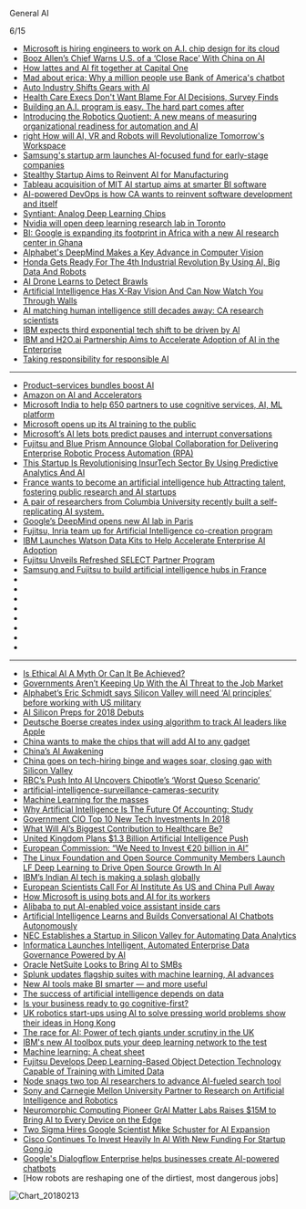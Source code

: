 


General AI

6/15

- [Microsoft is hiring engineers to work on A.I. chip design for its cloud](https://www.cnbc.com/2018/06/11/microsoft-hiring-engineers-for-cloud-ai-chip-design.html)
- [Booz Allen’s Chief Warns U.S. of a ‘Close Race’ With China on AI](https://www.bloomberg.com/news/articles/2018-06-14/booz-allen-s-chief-warns-u-s-of-a-close-race-with-china-on-ai)
- [How lattes and AI fit together at Capital One](https://www.americanbanker.com/news/how-lattes-and-ai-fit-together-at-capital-one)
- [Mad about erica: Why a million people use Bank of America's chatbot](https://www.americanbanker.com/news/mad-about-erica-why-a-million-people-use-bank-of-americas-chatbot)
- [Auto Industry Shifts Gears with AI](https://www.eetimes.com/author.asp?section_id=36&doc_id=1333382)
- [Health Care Execs Don't Want Blame For AI Decisions, Survey Finds](https://www.crn.com/news/channel-programs/video/300104906/health-care-execs-dont-want-blame-for-ai-decisions-survey-finds.htm)
- [Building an A.I. program is easy. The hard part comes after](https://www.cnbc.com/2018/06/08/building-an-ai-program-is-easy-the-hard-part-comes-after.html)
- [Introducing the Robotics Quotient: A new means of measuring organizational readiness for automation and AI](https://www.zdnet.com/article/the-robotics-quotient/#ftag=RSSbaffb68)
- [right How will AI, VR and Robots will Revolutionalize Tomorrow's Workspace](https://contact-center.cioreview.com/news/how-will-ai-vr-and-robots-will-revolutionalize-tomorrow-s-workspace-nid-26590-cid-66.html)
- [Samsung's startup arm launches AI-focused fund for early-stage companies](https://www.cnet.com/news/samsung-next-launches-new-q-fund-to-invest-in-early-stage-ai-artificial-intelligence-startups/)
- [Stealthy Startup Aims to Reinvent AI for Manufacturing](https://spectrum.ieee.org/view-from-the-valley/robotics/industrial-robots/stealthy-startup-aims-to-reinvent-ai-for-manufacturing)
-  [Tableau acquisition of MIT AI startup aims at smarter BI software](https://searchbusinessanalytics.techtarget.com/news/252443044/Tableau-acquisition-of-MIT-AI-startup-aims-at-smarter-BI-software)
- [AI-powered DevOps is how CA wants to reinvent software development and itself](https://www.zdnet.com/article/ai-powered-devops-is-how-ca-wants-to-reinvent-software-development-and-itself/#ftag=RSSbaffb68)
- [Syntiant: Analog Deep Learning Chips](https://semiengineering.com/syntiant-analog-deep-learning-chips/)
- [Nvidia will open deep learning research lab in Toronto](https://venturebeat.com/2018/06/13/nvidia-will-open-deep-learning-research-lab-in-toronto/)
- [BI: Google is expanding its footprint in Africa with a new AI research center in Ghana](https://www.businessinsider.com.au/google-ai-research-center-ghana-africa-2018-6)
- [Alphabet's DeepMind Makes a Key Advance in Computer Vision](https://spectrum.ieee.org/cars-that-think/robotics/artificial-intelligence/alphabet-deep-mind-makes-a-key-advance-in-computer-vision)
- [Honda Gets Ready For The 4th Industrial Revolution By Using AI, Big Data And Robots](https://www.forbes.com/sites/bernardmarr/2018/06/08/honda-gets-ready-for-the-4th-industrial-revolution-by-using-ai-big-data-and-robots/2/#1ad6c8f9681f)
- [AI Drone Learns to Detect Brawls](https://spectrum.ieee.org/tech-talk/robotics/artificial-intelligence/ai-drone-learns-to-detect-brawls)
- [Artificial Intelligence Has X-Ray Vision And Can Now Watch You Through Walls](https://www.forbes.com/sites/andreamorris/2018/06/12/artificial-intelligence-has-x-ray-vision-and-can-now-watch-you-through-walls/#629f00bd1595)
- [AI matching human intelligence still decades away: CA research scientists](https://economictimes.indiatimes.com/news/science/ai-matching-human-intelligence-still-decades-away-ca-research-scientists/articleshow/64527972.cms)
- [IBM expects third exponential tech shift to be driven by AI](https://www.digitimes.com/news/a20180613PD205.html)
- [IBM and H2O.ai Partnership Aims to Accelerate Adoption of AI in the Enterprise](https://www.datanami.com/this-just-in/ibm-and-h2o-ai-partnership-aims-to-accelerate-adoption-of-ai-in-the-enterprise/)
- [Taking responsibility for responsible AI](https://www.cio.com/article/3280825/artificial-intelligence/taking-responsibility-for-responsible-ai.html)

-----------

- [Product–services bundles boost AI](https://www.computerworld.com.au/article/635672/product-services-bundles-boost-ai/?utm_medium=rss&utm_source=taxonomyfeed)
- [Amazon on AI and Accelerators](https://www.eetimes.com/document.asp?doc_id=1333158&_mc=RSS_EET_EDT)
- [Microsoft India to help 650 partners to use cognitive services, AI, ML platform](http://www.channelworld.in/media-releases/microsoft-india-help-650-partners-use-cognitive-services-ai-ml-platform)
- [Microsoft opens up its AI training to the public](https://betanews.com/2018/04/02/microsoft-ai-training/)
- [Microsoft’s AI lets bots predict pauses and interrupt conversations](https://venturebeat.com/2018/04/04/microsofts-ai-lets-bots-predict-pauses-and-interrupt-conversations/)
- [Fujitsu and Blue Prism Announce Global Collaboration for Delivering Enterprise Robotic Process Automation (RPA)](http://www.asiaone.com/business/fujitsu-and-blue-prism-announce-global-collaboration-delivering-enterprise-robotic-process)
- [This Startup Is Revolutionising InsurTech Sector By Using Predictive Analytics And AI](https://analyticsindiamag.com/this-startup-is-revolutionising-insurtech-sector-by-using-predictive-analytics-and-ai/)
- [France wants to become an artificial intelligence hub
Attracting talent, fostering public research and AI startups](https://techcrunch.com/2018/03/29/france-wants-to-become-an-artificial-intelligence-hub/)
- [A pair of researchers from Columbia University recently built a self-replicating AI system.](https://learn2create.org/2018/scientists-create-replicating-network/)
- [Google’s DeepMind opens new AI lab in Paris](https://siliconangle.com/blog/2018/03/29/google-deepmind-opens-new-ai-lab-paris/)
- [Fujitsu, Inria team up for Artificial Intelligence co-creation program](https://cio.economictimes.indiatimes.com/news/business-analytics/fujitsu-inria-team-up-for-artificial-intelligence-co-creation-program/63583057)
- [IBM Launches Watson Data Kits to Help Accelerate Enterprise AI Adoption](http://bwcio.businessworld.in/article/IBM-Launches-Watson-Data-Kits-to-Help-Accelerate-Enterprise-AI-Adoption/05-04-2018-145426/)
- [Fujitsu Unveils Refreshed SELECT Partner Program](http://www.channeltimes.com/story/fujitsu-unveils-refreshed-select-partner-program/?utm_source=feedburner&utm_medium=feed&utm_campaign=Feed%3A+Channeltimes+%28RSS+Feed+-+Channeltimes%29)
- [Samsung and Fujitsu to build artificial intelligence hubs in France](https://global.factiva.com/ga/default.aspx)
- []()
- []()
- []()
- []()
- []()
- []()
- []()
- []()

-------------


- [Is Ethical AI A Myth Or Can It Be Achieved?](https://analyticsindiamag.com/is-ethical-ai-a-myth-or-can-it-be-achieved/)
- [Governments Aren’t Keeping Up With the AI Threat to the Job Market](https://www.bloomberg.com/news/articles/2018-01-23/governments-told-in-davos-to-prepare-economies-for-rise-of-ai)
- [Alphabet’s Eric Schmidt says Silicon Valley will need ‘AI principles’ before working with US military](https://www.theverge.com/2018/4/18/17252036/alphabet-google-ai-military-pentagon-eric-schmidt)
- [AI Silicon Preps for 2018 Debuts](https://www.eetimes.com/document.asp?doc_id=1332877&_mc=RSS_EET_EDT)
- [Deutsche Boerse creates index using algorithm to track AI leaders like Apple](https://www.reuters.com/article/us-deutsche-boerse-index-tech/deutsche-boerse-creates-index-using-algorithm-to-track-ai-leaders-like-apple-idUSKBN1FB1WF)
- [China wants to make the chips that will add AI to any gadget](https://www.technologyreview.com/s/609954/china-wants-to-make-the-chips-that-will-add-ai-to-any-gadget/)
- [China’s AI Awakening](https://www.technologyreview.com/s/609038/chinas-ai-awakening/)
- [China goes on tech-hiring binge and wages soar, closing gap with Silicon Valley](https://www.reuters.com/article/us-china-economy-tech-analysis/china-goes-on-tech-hiring-binge-and-wages-soar-closing-gap-with-silicon-valley-idUSKBN1FD37S)
- [RBC’s Push Into AI Uncovers Chipotle’s ‘Worst Queso Scenario’](https://www.bloomberg.com/news/articles/2018-01-22/rbc-s-push-into-ai-uncovers-chipotle-s-worst-queso-scenario)
- [artificial-intelligence-surveillance-cameras-security](https://www.theverge.com/2018/1/23/16907238/artificial-intelligence-surveillance-cameras-security)
- [Machine Learning for the masses](https://www.zdnet.com/article/machine-learning-for-the-masses/)
- [Why Artificial Intelligence Is The Future Of Accounting: Study](https://www.forbes.com/sites/jeanbaptiste/2018/01/22/why-artificial-intelligence-is-the-future-of-accounting-study/#41abaef337bc)
- [Government CIO Top 10 New Tech Investments In 2018](https://www.forbes.com/sites/louiscolumbus/2018/01/23/government-cio-top-10-new-tech-investments-in-2018/#1cab669e3abd)
- [What Will AI’s Biggest Contribution to Healthcare Be?](https://www.datanami.com/2018/04/23/what-will-ais-biggest-contribution-to-healthcare-be/)
- [United Kingdom Plans $1.3 Billion Artificial Intelligence Push](http://fortune.com/2018/04/25/uk-ai-artificial-intelligence-deal/)
- [European Commission: “We Need to Invest €20 billion in AI”](https://www.cbronline.com/news/eu-multi-billion-ai-investment)
- [The Linux Foundation and Open Source Community Members Launch LF Deep Learning to Drive Open Source Growth In AI](https://www.linuxfoundation.org/press-release/the-linux-foundation-and-open-source-community-members-launch-lf-deep-learning-to-drive-open-source-growth-in-ai/)
- [IBM’s Indian AI tech is making a splash globally](https://economictimes.indiatimes.com/tech/software/ibms-indian-ai-tech-is-making-a-splash-globally/articleshow/63825672.cms)
- [European Scientists Call For AI Institute As US and China Pull Away](https://www.forbes.com/sites/samshead/2018/04/24/european-scientists-call-for-ai-institute-as-us-and-china-pull-away/#1ffdd386610b)
- [How Microsoft is using bots and AI for its workers](https://www.ciodive.com/news/how-microsoft-is-using-bots-and-ai-for-its-workers/522036/)
- [Alibaba to put AI-enabled voice assistant inside cars](http://www.globaltimes.cn/content/1099292.shtml)
- [Artificial Intelligence Learns and Builds Conversational AI Chatbots Autonomously](http://www.prweb.com/releases/artificial_intelligence/aco_excels_cortana/prweb13546515.htm)
- [NEC Establishes a Startup in Silicon Valley for Automating Data Analytics](https://www.businesswire.com/news/home/20180425006938/en/NEC-Establishes-Startup-Silicon-Valley-Automating-Data)
- [Informatica Launches Intelligent, Automated Enterprise Data Governance Powered by AI](http://www.mobilitytechzone.com/news/2018/04/24/8741257.htm)
- [Oracle NetSuite Looks to Bring AI to SMBs](https://www.itbusinessedge.com/blogs/it-unmasked/oracle-netsuite-looks-to-bring-ai-to-smbs.html)
- [Splunk updates flagship suites with machine learning, AI advances](https://www.zdnet.com/article/splunk-updates-flagship-suites-with-machine-learning-ai-advances/)
- [New AI tools make BI smarter — and more useful](http://www.cio.in/feature/new-ai-tools-make-bi-smarter-and-more-useful)
- [The success of artificial intelligence depends on data](http://www.information-age.com/success-artificial-intelligence-data-123471607/)
- [Is your business ready to go cognitive-first?](https://www.itproportal.com/features/is-your-business-ready-to-go-cognitive-first/)
- [UK robotics start-ups using AI to solve pressing world problems show their ideas in Hong Kong](http://www.scmp.com/lifestyle/article/2141636/uk-robotics-start-ups-using-ai-solve-pressing-world-problems-show-their)
- [The race for AI: Power of tech giants under scrutiny in the UK](https://www.cnet.com/news/the-race-for-ai-power-of-tech-giants-under-scrutiny-in-uk-house-of-lords-report/#ftag=CADf328eec)
- [IBM's new AI toolbox puts your deep learning network to the test](https://global.factiva.com/ga/default.aspx)
- [Machine learning: A cheat sheet](https://www.techrepublic.com/article/machine-learning-the-smart-persons-guide/)
- [Fujitsu Develops Deep Learning-Based Object Detection Technology Capable of Training with Limited Data](https://global.factiva.com/ga/default.aspx)
- [Node snags two top AI researchers to advance AI-fueled search tool](https://techcrunch.com/2018/04/17/node-snags-a-couple-of-top-ai-researchers-to-advance-ai-fueled-search-tool/)
- [Sony and Carnegie Mellon University Partner to Research on Artificial Intelligence and Robotics](http://www.itnewsonline.com/news/Sony-and-Carnegie-Mellon-University-Partner-to-Research-on-Artificial-Intelligence-and-Robotics/111/8/3)
- [Neuromorphic Computing Pioneer GrAI Matter Labs Raises $15M to Bring AI to Every Device on the Edge](https://businesswireindia.com/news/fulldetails/neuromorphic-computing-pioneer-grai-matter-labs-raises-usd15m-bring-ai-every-device-edge/57843#)
- [Two Sigma Hires Google Scientist Mike Schuster for AI Expansion](https://www.bloomberg.com/news/articles/2018-04-16/two-sigma-hires-google-scientist-mike-schuster-for-ai-expansion)
- [Cisco Continues To Invest Heavily In AI With New Funding For Startup Gong.io](https://www.crn.com/news/channel-programs/300102111/cisco-continues-to-invest-heavily-in-ai-with-new-funding-for-startup-gong-io.htm)
- [Google's Dialogflow Enterprise helps businesses create AI-powered chatbots](https://www.techrepublic.com/article/google-officially-unveils-chatbot-dialogflow-enterprise/)
- [How robots are reshaping one of the dirtiest, most dangerous jobs]

![Chart_20180213](http://www.digitalistmag.com/files/2018/02/Chart_20180213-02_DD-02.png)
